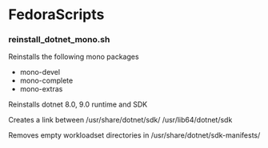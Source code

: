 # FedoraScripts

### reinstall_dotnet_mono.sh

Reinstalls the following mono packages
* mono-devel
* mono-complete
* mono-extras

Reinstalls dotnet 8.0, 9.0 runtime and SDK

Creates a link between /usr/share/dotnet/sdk/ /usr/lib64/dotnet/sdk

Removes empty workloadset directories in /usr/share/dotnet/sdk-manifests/
